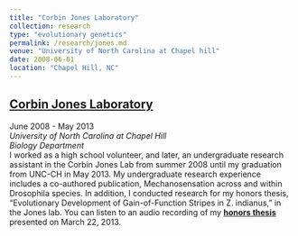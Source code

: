 ```yaml
---
title: "Corbin Jones Laboratory"
collection: research
type: "evolutionary genetics"
permalink: /research/jones.md
venue: "University of North Carolina at Chapel hill"
date: 2008-06-01
location: "Chapel Hill, NC"
---
```


## [Corbin Jones Laboratory](http://joneslab.web.unc.edu)  
June 2008 - May 2013  
*University of North Carolina at Chapel Hill  
Biology Department*  
I worked as a high school volunteer, and later, an undergraduate research assistant in the Corbin Jones Lab from summer 2008 until my graduation from UNC-CH in May 2013. My undergraduate research experience includes a co-authored publication, Mechanosensation across and within Drosophila species. In addition, I conducted research for my honors thesis, “Evolutionary Development of Gain-of-Function Stripes in Z. indianus,” in the Jones lab. You can listen to an audio recording of my [**honors thesis**](https://soundcloud.com/brooke_wolford/unc-chapel-hill-quantitative) presented on March 22, 2013.
